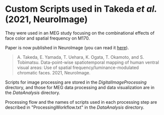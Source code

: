 # Custom Scripts used in Takeda *et al.* (2021, NeuroImage)
They were used in an MEG study focusing on the combinational effects of face color and spatial frequency on M170. 

Paper is now published in NeuroImage (you can read it [here](https://doi.org/10.1016/j.neuroimage.2021.118325)).
> A. Takeda, E. Yamada, T. Uehara, K. Ogata, T. Okamoto, and S. Tobimatsu. Data-point-wise spatiotemporal mapping of human ventral visual areas: Use of spatial frequency/luminance-modulated chromatic faces. 2021, NeuroImage.

Scripts for image processing are stored in the *DigitalImageProcessing* directory, and those for MEG data processing and data visualization are in the *DataAnalysis* directory.

Processing flow and the names of scripts used in each processing step are described in "ProcessingWorkflow.txt" in the *DataAnalysis* directory.

